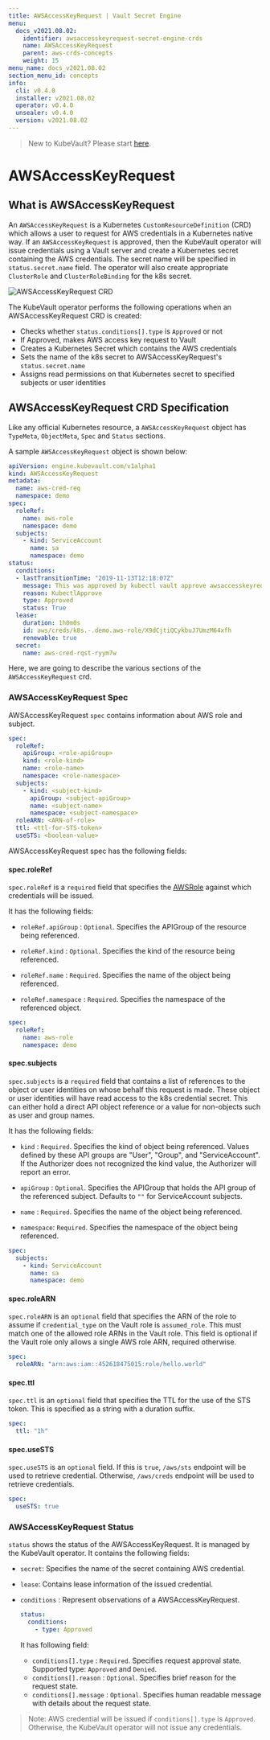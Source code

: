 ```yaml
---
title: AWSAccessKeyRequest | Vault Secret Engine
menu:
  docs_v2021.08.02:
    identifier: awsaccesskeyrequest-secret-engine-crds
    name: AWSAccessKeyRequest
    parent: aws-crds-concepts
    weight: 15
menu_name: docs_v2021.08.02
section_menu_id: concepts
info:
  cli: v0.4.0
  installer: v2021.08.02
  operator: v0.4.0
  unsealer: v0.4.0
  version: v2021.08.02
---
```


> New to KubeVault? Please start [here](/docs/v2021.08.02/concepts/README).

# AWSAccessKeyRequest

## What is AWSAccessKeyRequest

An `AWSAccessKeyRequest` is a Kubernetes `CustomResourceDefinition` (CRD) which allows a user to request for AWS credentials in a Kubernetes native way. If an `AWSAccessKeyRequest` is approved, then the KubeVault operator will issue credentials using a Vault server and create a Kubernetes secret containing the AWS credentials. The secret name will be specified in `status.secret.name` field. The operator will also create appropriate `ClusterRole` and `ClusterRoleBinding` for the k8s secret.

![AWSAccessKeyRequest CRD](/docs/v2021.08.02/images/concepts/aws_accesskey_request.svg)

The KubeVault operator performs the following operations when an AWSAccessKeyRequest CRD is created:

- Checks whether `status.conditions[].type` is `Approved` or not
- If Approved, makes AWS access key request to Vault
- Creates a Kubernetes Secret which contains the AWS credentials
- Sets the name of the k8s secret to AWSAccessKeyRequest's `status.secret.name`
- Assigns read permissions on that Kubernetes secret to specified subjects or user identities

## AWSAccessKeyRequest CRD Specification

Like any official Kubernetes resource, a `AWSAccessKeyRequest` object has `TypeMeta`, `ObjectMeta`, `Spec` and `Status` sections.

A sample `AWSAccessKeyRequest` object is shown below:

```yaml
apiVersion: engine.kubevault.com/v1alpha1
kind: AWSAccessKeyRequest
metadata:
  name: aws-cred-req
  namespace: demo
spec:
  roleRef:
    name: aws-role
    namespace: demo
  subjects:
    - kind: ServiceAccount
      name: sa
      namespace: demo
status:
  conditions:
  - lastTransitionTime: "2019-11-13T12:18:07Z"
    message: This was approved by kubectl vault approve awsaccesskeyrequest
    reason: KubectlApprove
    type: Approved
    status: True
  lease:
    duration: 1h0m0s
    id: aws/creds/k8s.-.demo.aws-role/X9dCjtiQCykbuJ7UmzM64xfh
    renewable: true
  secret:
    name: aws-cred-rqst-ryym7w
```

Here, we are going to describe the various sections of the `AWSAccessKeyRequest` crd.

### AWSAccessKeyRequest Spec

AWSAccessKeyRequest `spec` contains information about AWS role and subject.

```yaml
spec:
  roleRef:
    apiGroup: <role-apiGroup>
    kind: <role-kind>
    name: <role-name>
    namespace: <role-namespace>
  subjects:
    - kind: <subject-kind>
      apiGroup: <subject-apiGroup>
      name: <subject-name>
      namespace: <subject-namespace>
  roleARN: <ARN-of-role>
  ttl: <ttl-for-STS-token>
  useSTS: <boolean-value>
```

AWSAccessKeyRequest spec has the following fields:

#### spec.roleRef

`spec.roleRef` is a `required` field that specifies the [AWSRole](/docs/v2021.08.02/concepts/secret-engine-crds/aws-secret-engine/awsrole) against which credentials will be issued.

It has the following fields:

- `roleRef.apiGroup` : `Optional`. Specifies the APIGroup of the resource being referenced.

- `roleRef.kind` : `Optional`. Specifies the kind of the resource being referenced.

- `roleRef.name` : `Required`. Specifies the name of the object being referenced.

- `roleRef.namespace` : `Required`. Specifies the namespace of the referenced object.

```yaml
spec:
  roleRef:
    name: aws-role
    namespace: demo
```

#### spec.subjects

`spec.subjects` is a `required` field that contains a list of references to the object or user identities on whose behalf this request is made. These object or user identities will have read access to the k8s credential secret. This can either hold a direct API object reference or a value for non-objects such as user and group names.

It has the following fields:

- `kind` : `Required`. Specifies the kind of object being referenced. Values   defined by
  these API groups are "User", "Group", and "ServiceAccount". If the Authorizer does not
  recognized the kind value, the Authorizer will report an error.

- `apiGroup` : `Optional`. Specifies the APIGroup that holds the API group of the referenced subject.
   Defaults to `""` for ServiceAccount subjects.

- `name` : `Required`. Specifies the name of the object being referenced.

- `namespace`: `Required`. Specifies the namespace of the object being referenced.

```yaml
spec:
  subjects:
    - kind: ServiceAccount
      name: sa
      namespace: demo
```

#### spec.roleARN

`spec.roleARN` is an `optional` field that specifies the ARN of the role to
 assume if `credential_type` on the Vault role is `assumed_role`.
 This must match one of the allowed role ARNs in the Vault role.
 This field is optional if the Vault role only allows a single AWS role ARN, required otherwise.

```yaml
spec:
  roleARN: "arn:aws:iam::452618475015:role/hello.world"
```

#### spec.ttl

`spec.ttl` is an `optional` field that specifies the TTL for the use
of the STS token. This is specified as a string with a duration suffix.

```yaml
spec:
  ttl: "1h"
```

#### spec.useSTS

`spec.useSTS` is an `optional` field. If this is `true`, `/aws/sts` endpoint will be used to retrieve credential.
 Otherwise, `/aws/creds` endpoint will be used to retrieve credentials.

```yaml
spec:
  useSTS: true
```

### AWSAccessKeyRequest Status

`status` shows the status of the AWSAccessKeyRequest. It is managed by the KubeVault operator. It contains the following fields:

- `secret`: Specifies the name of the secret containing AWS credential.

- `lease`: Contains lease information of the issued credential.

- `conditions` : Represent observations of a AWSAccessKeyRequest.

    ```yaml
    status:
      conditions:
        - type: Approved
    ```

  It has following field:
  - `conditions[].type` : `Required`. Specifies request approval state. Supported type: `Approved` and `Denied`.
  - `conditions[].reason` : `Optional`. Specifies brief reason for the request state.
  - `conditions[].message` : `Optional`. Specifies human readable message with details about the request state.

> Note: AWS credential will be issued if `conditions[].type` is `Approved`. Otherwise, the KubeVault operator will not issue any credentials.
